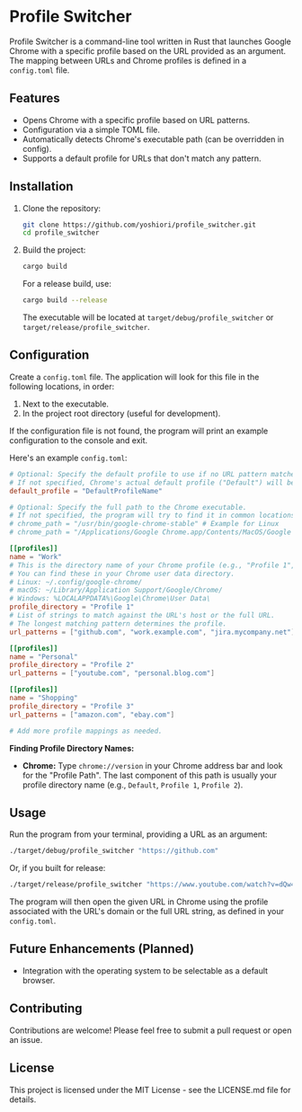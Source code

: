 # Profile Switcher

Profile Switcher is a command-line tool written in Rust that launches Google Chrome with a specific profile based on the URL provided as an argument. The mapping between URLs and Chrome profiles is defined in a `config.toml` file.

## Features

*   Opens Chrome with a specific profile based on URL patterns.
*   Configuration via a simple TOML file.
*   Automatically detects Chrome's executable path (can be overridden in config).
*   Supports a default profile for URLs that don't match any pattern.

## Installation

1.  Clone the repository:
    ```bash
    git clone https://github.com/yoshiori/profile_switcher.git
    cd profile_switcher
    ```
2.  Build the project:
    ```bash
    cargo build
    ```
    For a release build, use:
    ```bash
    cargo build --release
    ```
    The executable will be located at `target/debug/profile_switcher` or `target/release/profile_switcher`.

## Configuration

Create a `config.toml` file. The application will look for this file in the following locations, in order:
1.  Next to the executable.
2.  In the project root directory (useful for development).

If the configuration file is not found, the program will print an example configuration to the console and exit.

Here's an example `config.toml`:

```toml
# Optional: Specify the default profile to use if no URL pattern matches.
# If not specified, Chrome's actual default profile ("Default") will be used.
default_profile = "DefaultProfileName"

# Optional: Specify the full path to the Chrome executable.
# If not specified, the program will try to find it in common locations.
# chrome_path = "/usr/bin/google-chrome-stable" # Example for Linux
# chrome_path = "/Applications/Google Chrome.app/Contents/MacOS/Google Chrome" # Example for macOS

[[profiles]]
name = "Work"
# This is the directory name of your Chrome profile (e.g., "Profile 1", "Default")
# You can find these in your Chrome user data directory.
# Linux: ~/.config/google-chrome/
# macOS: ~/Library/Application Support/Google/Chrome/
# Windows: %LOCALAPPDATA%\Google\Chrome\User Data\
profile_directory = "Profile 1"
# List of strings to match against the URL's host or the full URL.
# The longest matching pattern determines the profile.
url_patterns = ["github.com", "work.example.com", "jira.mycompany.net"]

[[profiles]]
name = "Personal"
profile_directory = "Profile 2"
url_patterns = ["youtube.com", "personal.blog.com"]

[[profiles]]
name = "Shopping"
profile_directory = "Profile 3"
url_patterns = ["amazon.com", "ebay.com"]

# Add more profile mappings as needed.
```

**Finding Profile Directory Names:**

*   **Chrome:** Type `chrome://version` in your Chrome address bar and look for the "Profile Path". The last component of this path is usually your profile directory name (e.g., `Default`, `Profile 1`, `Profile 2`).

## Usage

Run the program from your terminal, providing a URL as an argument:

```bash
./target/debug/profile_switcher "https://github.com"
```

Or, if you built for release:

```bash
./target/release/profile_switcher "https://www.youtube.com/watch?v=dQw4w9WgXcQ"
```

The program will then open the given URL in Chrome using the profile associated with the URL's domain or the full URL string, as defined in your `config.toml`.

## Future Enhancements (Planned)

*   Integration with the operating system to be selectable as a default browser.

## Contributing

Contributions are welcome! Please feel free to submit a pull request or open an issue.

## License

This project is licensed under the MIT License - see the LICENSE.md file for details.

